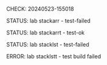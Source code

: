 CHECK: 20240523-155018
STATUS: lab stackarr - test-failed
STATUS: lab stackarrt - test-ok
STATUS: lab stacklst - test-failed
ERROR: lab stacklstt - test build failed
